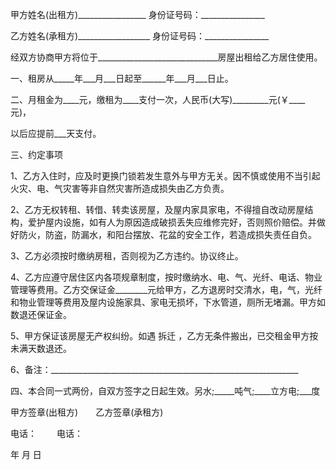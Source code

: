 
 


甲方姓名(出租方)_________________ 身份证号码：________________


乙方姓名(承租方)__________________ 身份证号码：________________


经双方协商甲方将位于______________________________房屋出租给乙方居住使用。


一、租房从_____年___月___日起至______年___月___日止。


二、月租金为____元，缴租为____支付一次，人民币(大写)_________元(￥____元)，


以后应提前___天支付。


三、约定事项


1、乙方入住时，应及时更换门锁若发生意外与甲方无关。因不慎或使用不当引起火灾、电、气灾害等非自然灾害所造成损失由乙方负责。


2、乙方无权转租、转借、转卖该房屋，及屋内家具家电，不得擅自改动房屋结构，爱护屋内设施，如有人为原因造成破损丢失应维修完好，否则照价赔偿。并做好防火，防盗，防漏水，和阳台摆放、花盆的安全工作，若造成损失责任自负。


3、乙方必须按时缴纳房租，否则视为乙方违约。协议终止。


4、乙方应遵守居住区内各项规章制度，按时缴纳水、电、气、光纤、电话、物业管理等费用。乙方交保证金________元给甲方，乙方退房时交清水，电，气，光纤和物业管理等费用及屋内设施家具、家电无损坏，下水管道，厕所无堵漏。甲方如数退还保证金。


5、甲方保证该房屋无产权纠纷。如遇
拆迁
，乙方无条件搬出，已交租金甲方按未满天数退还。


6、备注：______________________________________________________________


四、本合同一式两份，自双方签字之日起生效。另水;_____吨气;____立方电;___度


甲方签章(出租方)　　乙方签章(承租方)


电话： 　　电话：


年 月 日
 


 

 
 
 
 
 
  


  
 

  


  


  
 
 
 
 

